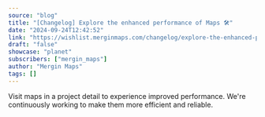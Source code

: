 ```yaml
---
source: "blog"
title: "[Changelog] Explore the enhanced performance of Maps 🛠️"
date: "2024-09-24T12:42:52"
link: "https://wishlist.merginmaps.com/changelog/explore-the-enhanced-performance-of-maps?utm_source=qgis"
draft: "false"
showcase: "planet"
subscribers: ["mergin_maps"]
author: "Mergin Maps"
tags: []
---
```


<p>Visit maps in a project detail to experience improved performance. We're continuously working to make them more efficient and reliable.</p>
